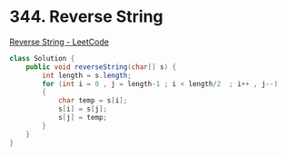 # **344. Reverse String**

[Reverse String - LeetCode](https://leetcode.com/problems/reverse-string/)

```java
class Solution {
    public void reverseString(char[] s) {
        int length = s.length;
        for (int i = 0 , j = length-1 ; i < length/2  ; i++ , j--)
        {
            char temp = s[i];
            s[i] = s[j];
            s[j] = temp;
        }
    }
}
```
